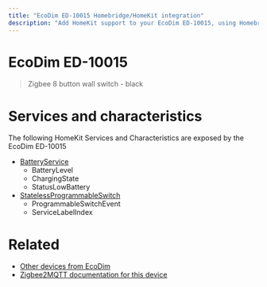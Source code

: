 ```yaml
---
title: "EcoDim ED-10015 Homebridge/HomeKit integration"
description: "Add HomeKit support to your EcoDim ED-10015, using Homebridge, Zigbee2MQTT and homebridge-z2m."
---
```

<!---
This file has been GENERATED using src/docgen/docgen.ts
DO NOT EDIT THIS FILE MANUALLY!
-->
# EcoDim ED-10015
> Zigbee 8 button wall switch - black


# Services and characteristics
The following HomeKit Services and Characteristics are exposed by
the EcoDim ED-10015

* [BatteryService](../../battery.md)
  * BatteryLevel
  * ChargingState
  * StatusLowBattery
* [StatelessProgrammableSwitch](../../action.md)
  * ProgrammableSwitchEvent
  * ServiceLabelIndex


# Related
* [Other devices from EcoDim](../index.md#ecodim)
* [Zigbee2MQTT documentation for this device](https://www.zigbee2mqtt.io/devices/ED-10015.html)